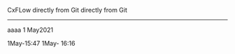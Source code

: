 CxFLow
directly from Git
directly from Git
****

aaaa
1 May2021

1May-15:47
1May- 16:16













